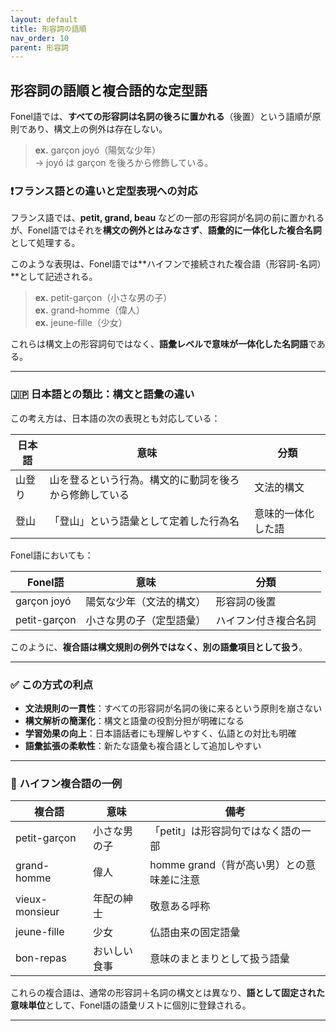 ```yaml
---
layout: default
title: 形容詞の語順
nav_order: 10
parent: 形容詞
---
```

## 形容詞の語順と複合語的な定型語

Fonel語では、**すべての形容詞は名詞の後ろに置かれる**（後置）という語順が原則であり、構文上の例外は存在しない。

> **ex.** garçon joyó（陽気な少年）  
> → joyó は garçon を後ろから修飾している。

### ❗️フランス語との違いと定型表現への対応

フランス語では、**petit, grand, beau** などの一部の形容詞が名詞の前に置かれるが、Fonel語ではそれを**構文の例外とはみなさず**、**語彙的に一体化した複合名詞**として処理する。

このような表現は、Fonel語では**ハイフンで接続された複合語（形容詞-名詞）**として記述される。

> **ex.** petit-garçon（小さな男の子）  
> **ex.** grand-homme（偉人）  
> **ex.** jeune-fille（少女）

これらは構文上の形容詞句ではなく、**語彙レベルで意味が一体化した名詞語**である。

---

### 🇯🇵 日本語との類比：構文と語彙の違い

この考え方は、日本語の次の表現とも対応している：

| 日本語 | 意味 | 分類 |
|--------|------|------|
| 山登り | 山を登るという行為。構文的に動詞を後ろから修飾している | 文法的構文 |
| 登山 | 「登山」という語彙として定着した行為名 | 意味的一体化した語 |

Fonel語においても：

| Fonel語 | 意味 | 分類 |
|----------|------|------|
| garçon joyó | 陽気な少年（文法的構文） | 形容詞の後置 |
| petit-garçon | 小さな男の子（定型語彙） | ハイフン付き複合名詞 |

このように、**複合語は構文規則の例外ではなく、別の語彙項目として扱う**。

---

### ✅ この方式の利点

- **文法規則の一貫性**：すべての形容詞が名詞の後に来るという原則を崩さない
- **構文解析の簡潔化**：構文と語彙の役割分担が明確になる
- **学習効果の向上**：日本語話者にも理解しやすく、仏語との対比も明確
- **語彙拡張の柔軟性**：新たな語彙も複合語として追加しやすい

---

### 📘 ハイフン複合語の一例

| 複合語 | 意味 | 備考 |
|--------|------|------|
| petit-garçon | 小さな男の子 | 「petit」は形容詞句ではなく語の一部 |
| grand-homme | 偉人 | homme grand（背が高い男）との意味差に注意 |
| vieux-monsieur | 年配の紳士 | 敬意ある呼称 |
| jeune-fille | 少女 | 仏語由来の固定語彙 |
| bon-repas | おいしい食事 | 意味のまとまりとして扱う語彙 |

これらの複合語は、通常の形容詞＋名詞の構文とは異なり、**語として固定された意味単位**として、Fonel語の語彙リストに個別に登録される。

---
